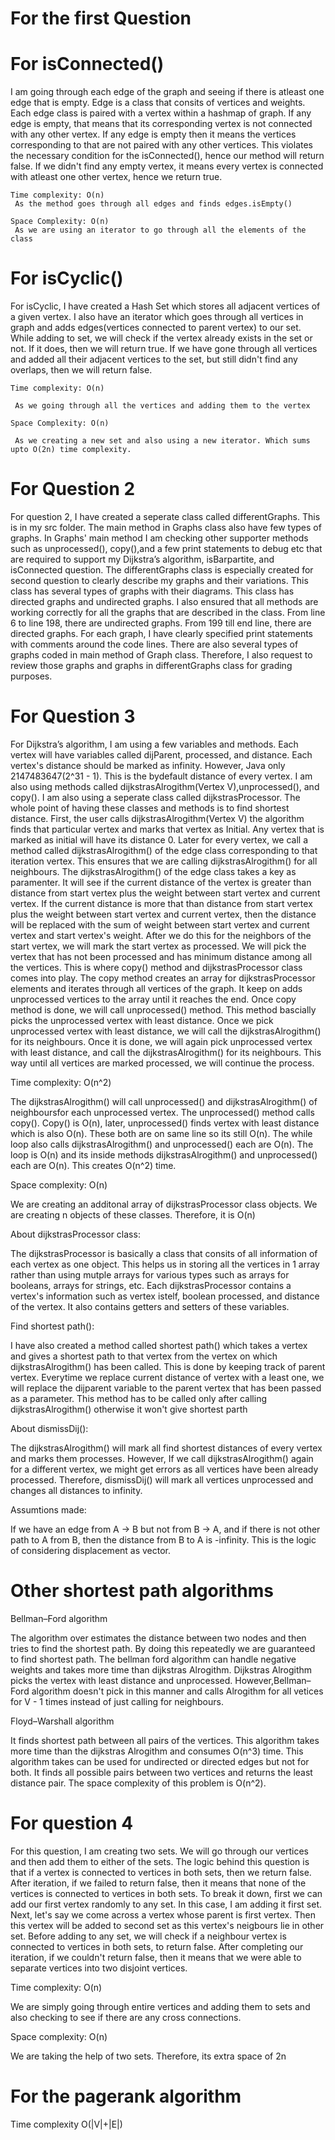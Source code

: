 # For the first Question

# For isConnected()

I am going through each edge of the graph and seeing if there is atleast
one edge that is empty. Edge is a class that consits of vertices and weights. Each edge class is paired with a vertex within a hashmap of graph. If any edge is empty, that means that its corresponding vertex is not connected with any other vertex. If any edge is empty then it means the vertices corresponding to that are not paired with any other vertices. This violates the necessary condition for the isConnected(), hence our method will return false. If we didn't find any empty vertex, it means every vertex is connected with atleast one other vertex, hence we return true.

    Time complexity: O(n)
     As the method goes through all edges and finds edges.isEmpty()

    Space Complexity: O(n)
     As we are using an iterator to go through all the elements of the class


# For isCyclic()

For isCyclic, I have created a Hash Set which stores all adjacent vertices of a given vertex. I also have an iterator which goes through all vertices in graph and adds edges(vertices connected to parent vertex) to our set. While adding to set, we will check if the vertex already exists in the set or not. If it does, then we will return true. If we have gone through all vertices and added all their adjacent vertices to the set, but still didn't find any overlaps, then we will return false.

    Time complexity: O(n)

     As we going through all the vertices and adding them to the vertex

    Space Complexity: O(n)

     As we creating a new set and also using a new iterator. Which sums upto O(2n) time complexity.

# For Question 2

For question 2, I have created a seperate class called differentGraphs. This is in my src folder. The main method in Graphs class also have few types of graphs.
In Graphs' main method I am checking other supporter methods such as unprocessed(), copy(),and a few print statements to debug etc that are required to support my Dijkstra’s algorithm, isBarpartite, and isConnected question. The differentGraphs class is especially created for second question to clearly describe my graphs and their variations. This class has several types of graphs with their diagrams. This class has directed graphs and undirected graphs. I also ensured that all methods are working correctly for all the graphs that are described in the class. From line 6 to line 198, there are undirected graphs. From 199 till end line, there are directed graphs. For each graph, I have  clearly specified print statements with comments around the code lines. There are also several types of graphs coded in main method of Graph class. Therefore, I also request to review those graphs and graphs in differentGraphs class for grading purposes.




# For Question 3

For Dijkstra’s algorithm, I am using a few variables and methods.
Each vertex will have variables called dijParent, processed, and distance. Each vertex's distance should be marked as infinity. However, Java only 2147483647(2^31 - 1). This is the bydefault distance of every vertex. I am also using methods called dijkstrasAlrogithm(Vertex V),unprocessed(), and copy(). I am also using a seperate class called dijkstrasProcessor. The whole point of having these classes and methods is to find shortest distance. First, the user calls dijkstrasAlrogithm(Vertex V) the algorithm finds that particular vertex and marks that vertex as Initial. Any vertex that is marked as initial will have its distance 0. Later for every vertex, we call a method called dijkstrasAlrogithm() of the edge class corresponding to that iteration vertex. This ensures that we are calling dijkstrasAlrogithm() for all neighbours. The dijkstrasAlrogithm() of the edge class takes a key as paramenter. It will see if the current distance of the vertex is greater than distance from start vertex plus the weight between start vertex and current vertex. If the current distance is more that  than distance from start vertex plus the weight between start vertex and current vertex, then the distance will be replaced with the sum of weight between start vertex and current vertex and start vertex's weight. After we do this for the neighbors of the start vertex, we will mark the start vertex as processed. We will pick the vertex that has not been processed and has minimum distance among all the vertices. This is where copy() method and dijkstrasProcessor class comes into play. The copy method creates an array for dijkstrasProcessor elements and iterates through all vertices of the graph. It keep on adds unprocessed vertices to the array until it reaches the end. Once copy method is done, we will call unprocessed() method. This method bascially picks the unprocessed vertex with least distance. Once we pick unprocessed vertex with least distance, we will call the dijkstrasAlrogithm() for its neighbours. Once it is done, we will again pick unprocessed vertex with least distance, and call the dijkstrasAlrogithm() for its neighbours. This way until all vertices are marked processed, we will continue the process.

Time complexity: O(n^2)

The dijkstrasAlrogithm() will call unprocessed() and dijkstrasAlrogithm() of neighboursfor each unprocessed vertex. The unprocessed() method calls copy(). Copy() is O(n), later, unprocessed() finds vertex with least distance which is also O(n). These both are on same line so its still O(n). The while loop also calls dijkstrasAlrogithm() and unprocessed() each are O(n). The loop is O(n) and its inside methods dijkstrasAlrogithm() and unprocessed() each are O(n). This creates O(n^2) time.

Space complexity: O(n)

We are creating an additonal array of dijkstrasProcessor class objects.
We are creating n objects of these classes.
Therefore, it is O(n)



About dijkstrasProcessor class:

The dijkstrasProcessor is basically a class that consits of all information of each vertex as one object. This helps us in storing all the vertices in 1 array rather than using mutple arrays for various types such as arrays for booleans, arrays for strings, etc. Each dijkstrasProcessor contains a vertex's information such as vertex istelf, boolean processed, and distance of the vertex. It also contains getters and setters of these variables.


Find shortest path():

I have also created a method called shortest path() which takes a vertex and gives a shortest path to that vertex from the vertex on which dijkstrasAlrogithm() has been called. This is done by keeping track of parent vertex. Everytime we replace current distance of vertex with a least one, we will replace the dijparent variable to the parent vertex that has been passed as a parameter. This method has to be called only after calling
dijkstrasAlrogithm() otherwise it won't give shortest parth



About dismissDij():

The dijkstrasAlrogithm() will mark all find shortest distances of every vertex and marks them processes. However, If we call dijkstrasAlrogithm() again for a
different vertex, we might get errors as all vertices have been already processed. Therefore, dismissDij() will mark all vertices unprocessed and changes all distances to infinity.

Assumtions made:

If we have an edge from A -> B but not from B -> A, and if there is not other path to A from B, then the distance from B to A is -infinity. This is the logic of considering displacement as vector.

# Other shortest path algorithms

Bellman–Ford algorithm

The algorithm over estimates the distance between two nodes and then tries to find the shortest path. By doing this repeatedly we are guaranteed to find shortest path. The bellman ford algorithm can handle negative weights and takes more time than dijkstras Alrogithm. Dijkstras Alrogithm picks the vertex with least distance and unprocessed. However,Bellman–Ford algorithm doesn't pick in this manner and calls Alrogithm for all vetices for V - 1 times instead of just calling for neighbours.

Floyd–Warshall algorithm

It finds shortest path between all pairs of the vertices. This algorithm takes more time than the dijkstras Alrogithm and consumes O(n^3) time. This algorithm takes can be used for undirected or directed edges but not for both. It finds all possible pairs between two vertices and returns the least distance pair. The space complexity of this problem is O(n^2).



# For question 4

For this question, I am creating two sets. We will go through our vertices and then add them to either of the sets. The logic behind this question is that if a vertex is connected to vertices in both sets, then we return false. After iteration, if we failed to return false, then it means that none of the vertices is connected to vertices in both sets. To break it down, first we can add our first vertex randomly to any set. In this case, I am adding it first set. Next, let's say we come across a vertex whose parent is first vertex. Then this vertex will be added to second set as this vertex's neigbours lie in other set. Before adding to any set, we will check if a neighbour vertex is connected to vertices in both sets, to return false. After completing our iteration, if we couldn't return false, then it means that we were able to separate vertices into two disjoint vertices.

Time complexity: O(n)

We are simply going through entire vertices and adding them to sets and also checking to see if there are any cross connections.

Space complexity: O(n)

  We are taking the help of two sets. Therefore, its extra space of 2n


# For the pagerank algorithm



Time complexity O(|V|+|E|)

